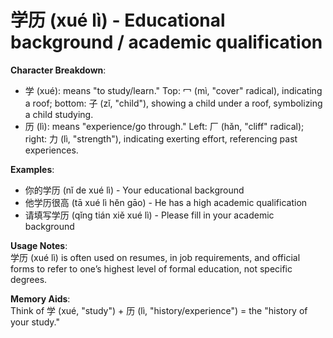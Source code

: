 # **学历 (xué lì) - Educational background / academic qualification**

**Character Breakdown**:  
- 学 (xué): means "to study/learn." Top: 冖 (mì, "cover" radical), indicating a roof; bottom: 子 (zǐ, "child"), showing a child under a roof, symbolizing a child studying.  
- 历 (lì): means "experience/go through." Left: 厂 (hǎn, "cliff" radical); right: 力 (lì, "strength"), indicating exerting effort, referencing past experiences.

**Examples**:  
- 你的学历 (nǐ de xué lì) - Your educational background  
- 他学历很高 (tā xué lì hěn gāo) - He has a high academic qualification  
- 请填写学历 (qǐng tián xiě xué lì) - Please fill in your academic background

**Usage Notes**:  
学历 (xué lì) is often used on resumes, in job requirements, and official forms to refer to one’s highest level of formal education, not specific degrees.

**Memory Aids**:  
Think of 学 (xué, "study") + 历 (lì, "history/experience") = the "history of your study."